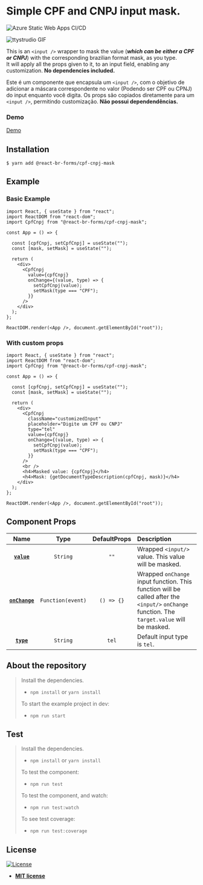 # Simple CPF and CNPJ input mask.

![Azure Static Web Apps CI/CD](https://github.com/julianograms/react-cpf-cnpj-mask/workflows/Azure%20Static%20Web%20Apps%20CI/CD/badge.svg)

![ttystrudio GIF](https://imgur.com/uZoDA6O.gif)

This is an `<input />` wrapper to mask the value (**_which can be either a CPF or CNPJ_**) with the corresponding brazilian format mask, as you type. \
It will apply all the props given to it, to an input field, enabling any customization.
**No dependencies included.**

Este é um componente que encapsula um `<input />`, com o objetivo de adicionar a máscara correspondente no valor (Podendo ser CPF ou CPNJ) do input enquanto você digita.
Os props são copiados diretamente para um `<input />`, permitindo customização.
**Não possui dependendências.**

### Demo

<a href="https://agreeable-ocean-09191400f.azurestaticapps.net" target="_blank">Demo</a>

## Installation

```shell
$ yarn add @react-br-forms/cpf-cnpj-mask
```

## Example

### Basic Example

```JSX
import React, { useState } from "react";
import ReactDOM from "react-dom";
import CpfCnpj from "@react-br-forms/cpf-cnpj-mask";

const App = () => {

  const [cpfCnpj, setCpfCnpj] = useState("");
  const [mask, setMask] = useState("");

  return (
    <div>
      <CpfCnpj
        value={cpfCnpj}
        onChange={(value, type) => {
          setCpfCnpj(value);
          setMask(type === "CPF");
        }}
      />
    </div>
  );
};

ReactDOM.render(<App />, document.getElementById("root"));

```

### With custom props

```JSX
import React, { useState } from "react";
import ReactDOM from "react-dom";
import CpfCnpj from "@react-br-forms/cpf-cnpj-mask";

const App = () => {

  const [cpfCnpj, setCpfCnpj] = useState("");
  const [mask, setMask] = useState("");

  return (
    <div>
      <CpfCnpj
        className="customizedInput"
        placeholder="Digite um CPF ou CNPJ"
        type="tel"
        value={cpfCnpj}
        onChange={(value, type) => {
          setCpfCnpj(value);
          setMask(type === "CPF");
        }}
      />
      <br />
      <h4>Masked value: {cpfCnpj}</h4>
      <h4>Mask: {getDocumentTypeDescription(cpfCnpj, mask)}</h4>
    </div>
  );
};

ReactDOM.render(<App />, document.getElementById("root"));

```

## Component Props

|            Name             |       Type        | DefaultProps | Description                                                                                                                                  |
| :-------------------------: | :---------------: | :----------: | :------------------------------------------------------------------------------------------------------------------------------------------- |
|    **[`value`](#value)**    |     `String`      |     `""`     | Wrapped `<input/>` value. This value will be masked.                                                                                         |  |
| **[`onChange`](#onChange)** | `Function(event)` |  `() => {}`  | Wrapped `onChange` input function. This function will be called after the `<input/>` `onChange` function. The `target.value` will be masked. |
|     **[`type`](#type)**     |     `String`      |    `tel`     | Default input type is `tel`.                                                                                                                 |

## About the repository

> Install the dependencies.
>
> - `npm install` or `yarn install`
>
> To start the example project in dev:
>
> - `npm run start`

## Test

> Install the dependencies.
>
> - `npm install` or `yarn install`
>
> To test the component:
>
> - `npm run test`
>
> To test the component, and watch:
>
> - `npm run test:watch`
>
> To see test coverage:
>
> - `npm run test:coverage`

## License

[![License](http://img.shields.io/:license-mit-blue.svg?style=flat-square)](http://badges.mit-license.org)

- **[MIT license](http://opensource.org/licenses/mit-license.php)**
